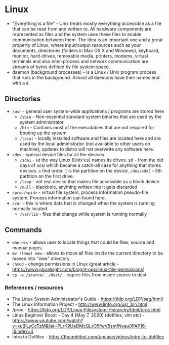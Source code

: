 # Linux

- "Everything is a file" - Unix treats mostly everything accessible as a file that can be read from and written to. All hardware components are represented as files and the system uses these files to enable communication between them. The idea is an important one and a great property of Linux, where input/output resources such as your documents, directories (folders in Mac OS X and Windows), keyboard, monitor, hard-drives, removable media, printers, modems, virtual terminals and also inter-process and network communication are streams of bytes defined by file system space.
- daemon (background processes) - is a Linux / Unix program process that runs in the background. Almost all daemons have their names end with a `d`.

## Directories

- `/usr` - general user system-wide applications / programs are stored here
  - `/sbin` - Non-essential standard system binaries that are used by the system administrator
  - `/bin` - Contains most of the executables that are not required for booting up the system
  - `/local` - locally installed software and files are located here and are used by the local administrator (not available to other users on machine); updates to distro will not overwrite any software here. 
- `/dev` - special device files for all the devices. 
  - `/sda1` - `sd` the  way Linux (Unix'es) names its drives. sd - from the old days of scsi which became a catch-all case for anything that stores devices. `a` find order. `1` is the partition on the device. `/dev/sda5` - 5th partition on the first drive.
  - `/loop` - not real device that makes file accessible as a block device.
  - `/null` - blackhole, anything written into it gets discarded
- `/proc/<pid>` - virtual file system, process information pseudo-file system. Process information can found here.
- `/var` - this is where data that is changed when the system is running normally located.
  - `/var/lib` - files that change while system is running normally

## Commands

- `whereis` - allows user to locate things that could be files, source and manual pages.
- `mv !(new) new` - allows to move all files inside the current directory to be moved into "new" directory
- `chmod` - change permissions in Linux (great article - https://www.pluralsight.com/blog/it-ops/linux-file-permissions)
- `cp -a /source/. /dest/` - copies files from inside source to dest

### References / resources

- The Linux System Administrator's Guide - https://tldp.org/LDP/sag/html/
- The Linux Information Project - http://www.linfo.org/usr_bin.html
- /proc - https://tldp.org/LDP/Linux-Filesystem-Hierarchy/html/proc.html
- Linux Beginner Boost - Day 4 (May 7, 2020) (dotfiles, vim etc) - https://www.youtube.com/watch?v=xuBiLyCcTzM&list=PLrK9UeDMcQLrO5fwV5smfNvau0PAP16-I&index=4
- Intro to Dotfiles - https://thoughtbot.com/upcase/videos/intro-to-dotfiles

